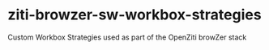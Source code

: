 # ziti-browzer-sw-workbox-strategies
Custom Workbox Strategies used as part of the OpenZiti browZer stack
